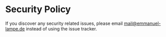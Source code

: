 # Security Policy

If you discover any security related issues, please email mail@emmanuel-lampe.de instead of using the issue tracker.
